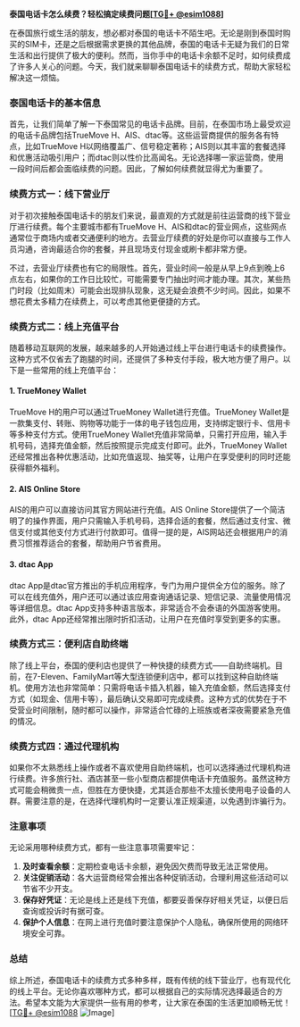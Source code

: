 **泰国电话卡怎么续费？轻松搞定续费问题[[TG💪+ @esim1088](https://t.me/s/esim1088)]**

在泰国旅行或生活的朋友，想必都对泰国的电话卡不陌生吧。无论是刚到泰国时购买的SIM卡，还是之后根据需求更换的其他品牌，泰国的电话卡无疑为我们的日常生活和出行提供了极大的便利。然而，当你手中的电话卡余额不足时，如何续费成了许多人关心的问题。今天，我们就来聊聊泰国电话卡的续费方式，帮助大家轻松解决这一烦恼。

### 泰国电话卡的基本信息

首先，让我们简单了解一下泰国常见的电话卡品牌。目前，在泰国市场上最受欢迎的电话卡品牌包括TrueMove H、AIS、dtac等。这些运营商提供的服务各有特点，比如TrueMove H以网络覆盖广、信号稳定著称；AIS则以其丰富的套餐选择和优惠活动吸引用户；而dtac则以性价比高闻名。无论选择哪一家运营商，使用一段时间后都会面临续费的问题。因此，了解如何续费就显得尤为重要了。

### 续费方式一：线下营业厅

对于初次接触泰国电话卡的朋友们来说，最直观的方式就是前往运营商的线下营业厅进行续费。每个主要城市都有TrueMove H、AIS和dtac的营业网点，这些网点通常位于商场内或者交通便利的地方。去营业厅续费的好处是你可以直接与工作人员沟通，咨询最适合你的套餐，并且现场支付现金或刷卡都非常方便。

不过，去营业厅续费也有它的局限性。首先，营业时间一般是从早上9点到晚上6点左右，如果你的工作日比较忙，可能需要专门抽出时间才能办理。其次，某些热门时段（比如周末）可能会出现排队现象，这无疑会浪费不少时间。因此，如果不想花费太多精力在续费上，可以考虑其他更便捷的方式。

### 续费方式二：线上充值平台

随着移动互联网的发展，越来越多的人开始通过线上平台进行电话卡的续费操作。这种方式不仅省去了跑腿的时间，还提供了多种支付手段，极大地方便了用户。以下是一些常用的线上充值平台：

#### 1. TrueMoney Wallet
TrueMove H的用户可以通过TrueMoney Wallet进行充值。TrueMoney Wallet是一款集支付、转账、购物等功能于一体的电子钱包应用，支持绑定银行卡、信用卡等多种支付方式。使用TrueMoney Wallet充值非常简单，只需打开应用，输入手机号码，选择充值金额，然后按照提示完成支付即可。此外，TrueMoney Wallet还经常推出各种优惠活动，比如充值返现、抽奖等，让用户在享受便利的同时还能获得额外福利。

#### 2. AIS Online Store
AIS的用户可以直接访问其官方网站进行充值。AIS Online Store提供了一个简洁明了的操作界面，用户只需输入手机号码，选择合适的套餐，然后通过支付宝、微信支付或其他支付方式进行付款即可。值得一提的是，AIS网站还会根据用户的消费习惯推荐适合的套餐，帮助用户节省费用。

#### 3. dtac App
dtac App是dtac官方推出的手机应用程序，专门为用户提供全方位的服务。除了可以在线充值外，用户还可以通过该应用查询通话记录、短信记录、流量使用情况等详细信息。dtac App支持多种语言版本，非常适合不会泰语的外国游客使用。此外，dtac App还经常推出限时折扣活动，让用户在充值时享受到更多的实惠。

### 续费方式三：便利店自助终端

除了线上平台，泰国的便利店也提供了一种快捷的续费方式——自助终端机。目前，在7-Eleven、FamilyMart等大型连锁便利店中，都可以找到这种自助终端机。使用方法也非常简单：只需将电话卡插入机器，输入充值金额，然后选择支付方式（如现金、信用卡等），最后确认交易即可完成续费。这种方式的优势在于不受营业时间限制，随时都可以操作，非常适合忙碌的上班族或者深夜需要紧急充值的情况。

### 续费方式四：通过代理机构

如果你不太熟悉线上操作或者不喜欢使用自助终端机，也可以选择通过代理机构进行续费。许多旅行社、酒店甚至一些小型商店都提供电话卡充值服务。虽然这种方式可能会稍微贵一点，但胜在方便快捷，尤其适合那些不太擅长使用电子设备的人群。需要注意的是，在选择代理机构时一定要认准正规渠道，以免遇到诈骗行为。

### 注意事项

无论采用哪种续费方式，都有一些注意事项需要牢记：

1. **及时查看余额**：定期检查电话卡余额，避免因欠费而导致无法正常使用。
2. **关注促销活动**：各大运营商经常会推出各种促销活动，合理利用这些活动可以节省不少开支。
3. **保存好凭证**：无论是线上还是线下充值，都要妥善保存好相关凭证，以便日后查询或投诉时有据可查。
4. **保护个人信息**：在网上进行充值时要注意保护个人隐私，确保所使用的网络环境安全可靠。

### 总结

综上所述，泰国电话卡的续费方式多种多样，既有传统的线下营业厅，也有现代化的线上平台。无论你喜欢哪种方式，都可以根据自己的实际情况选择最适合的方法。希望本文能为大家提供一些有用的参考，让大家在泰国的生活更加顺畅无忧！[[TG💪+ @esim1088](https://t.me/s/esim1088) ![Image](https://i.postimg.cc/4NQfJmqS/Snipaste-2025-05-13-00-14-12.png)]